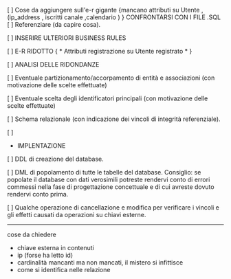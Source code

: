 [ ]   Cose da aggiungere sull'e-r gigante {mancano attributi su Utente , (ip_address , iscritti canale ,calendario ) } CONFRONTARSI CON I FILE .SQL 
[ ] Referenziare (da capire cosa). 

[ ]   INSERIRE ULTERIORI BUSINESS RULES

[ ]   E-R RIDOTTO { * Attributi registrazione su Utente registrato 
                    * }

[ ]   ANALISI DELLE RIDONDANZE 

[ ]   Eventuale partizionamento/accorpamento di entità e associazioni (con motivazione
delle scelte effettuate)

[ ]  Eventuale scelta degli identificatori principali (con motivazione delle scelte
effettuate)

[ ]  Schema relazionale (con indicazione dei vincoli di integrità referenziale).

[ ] 
* IMPLENTAZIONE

[ ]  DDL di creazione del database.  

[ ] DML di popolamento di tutte le tabelle del database.
Consiglio: se popolate il database con dati verosimili potreste rendervi conto di errori commessi
nella fase di progettazione concettuale e di cui avreste dovuto rendervi conto prima.

[ ] Qualche operazione di cancellazione e modifica per verificare i vincoli e gli effetti causati da
operazioni su chiavi esterne.


--- 
cose da chiedere
- chiave esterna in contenuti
- ip (forse ha letto id)
- cardinalità mancanti ma non mancati, il mistero si infittisce
- come si identifica nelle relazione
